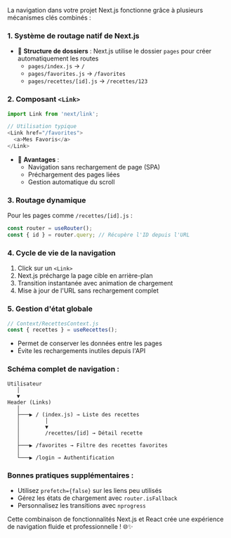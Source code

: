 La navigation dans votre projet Next.js fonctionne grâce à plusieurs mécanismes clés combinés :

### 1. **Système de routage natif de Next.js**
- 📂 **Structure de dossiers** : Next.js utilise le dossier `pages` pour créer automatiquement les routes
  - `pages/index.js` → `/`
  - `pages/favorites.js` → `/favorites`
  - `pages/recettes/[id].js` → `/recettes/123`

### 2. **Composant `<Link>`**
```javascript
import Link from 'next/link';

// Utilisation typique
<Link href="/favorites">
  <a>Mes Favoris</a>
</Link>
```
- 🚀 **Avantages** :
  - Navigation sans rechargement de page (SPA)
  - Préchargement des pages liées
  - Gestion automatique du scroll

### 3. **Routage dynamique**
Pour les pages comme `/recettes/[id].js` :
```javascript
const router = useRouter();
const { id } = router.query; // Récupère l'ID depuis l'URL
```

### 4. **Cycle de vie de la navigation**
1. Click sur un `<Link>`
2. Next.js précharge la page cible en arrière-plan
3. Transition instantanée avec animation de chargement
4. Mise à jour de l'URL sans rechargement complet

### 5. **Gestion d'état globale**
```javascript
// Context/RecettesContext.js
const { recettes } = useRecettes();
```
- Permet de conserver les données entre les pages
- Évite les rechargements inutiles depuis l'API

### Schéma complet de navigation :
```
Utilisateur
   │
   ▼
Header (Links)
   │
   ├───▶ / (index.js) → Liste des recettes
   │        │
   │        ▼
   │        /recettes/[id] → Détail recette
   │
   ├───▶ /favorites → Filtre des recettes favorites
   │
   └───▶ /login → Authentification
```

### Bonnes pratiques supplémentaires :
- Utilisez `prefetch={false}` sur les liens peu utilisés
- Gérez les états de chargement avec `router.isFallback`
- Personnalisez les transitions avec `nprogress`

Cette combinaison de fonctionnalités Next.js et React crée une expérience de navigation fluide et professionnelle ! 🌐✨